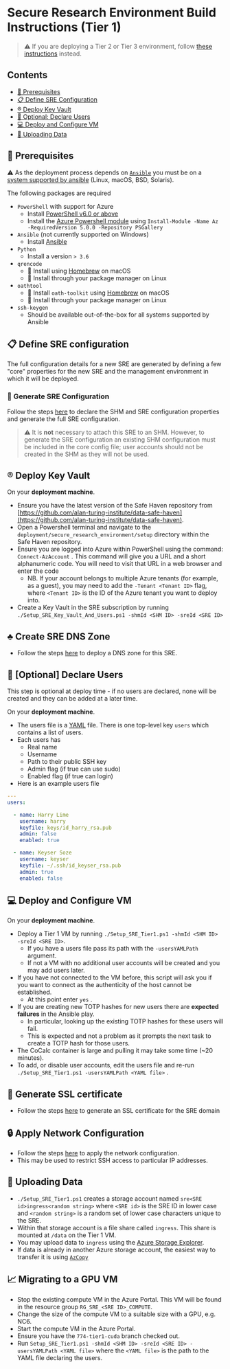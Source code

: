 # Secure Research Environment Build Instructions (Tier 1)

> :warning: If you are deploying a Tier 2 or Tier 3 environment, follow [these instructions](./how-to-deploy-sre-microsoft-rds.md) instead.

## Contents

+ [:seedling: Prerequisites](#seedling-prerequisites)
+ [:clipboard: Define SRE Configuration](#clipboard-define-sre-configuration)
+ [:registered: Deploy Key Vault](#registered-deploy-key-vault)
+ [:bicyclist: Optional: Declare Users](#bicyclist-optional-declare-users)
+ [:computer: Deploy and Configure VM](#computer-deploy-and-configure-vm)
+ [:floppy_disk: Uploading Data](#floppy_disk-uploading-data)

## :seedling: Prerequisites

:warning: As the deployment process depends on [`Ansible`](https://www.ansible.com) you must be on a [system supported by ansible](https://docs.ansible.com/ansible/latest/installation_guide/intro_installation.html) (Linux, macOS, BSD, Solaris).

The following packages are required

+ `PowerShell` with support for Azure
  + Install [PowerShell v6.0 or above](https://docs.microsoft.com/en-us/powershell/scripting/install/installing-powershell)
  + Install the [Azure Powershell module](https://docs.microsoft.com/en-us/powershell/azure/install-az-ps) using `Install-Module -Name Az -RequiredVersion 5.0.0 -Repository PSGallery`
+ `Ansible` (not currently supported on Windows)
  + Install [Ansible](https://docs.ansible.com/ansible/latest/installation_guide/intro_installation.html)
+ `Python`
  + Install a version `> 3.6`
+ `qrencode`
  + :apple: Install using [Homebrew](https://formulae.brew.sh/formula/qrencode) on macOS
  + :penguin: Install through your package manager on Linux
+ `oathtool`
  + :apple: Install `oath-toolkit` using [Homebrew](https://formulae.brew.sh/formula/oath-toolkit) on macOS
  + :penguin: Install through your package manager on Linux
+ `ssh-keygen`
  + Should be available out-of-the-box for all systems supported by Ansible

## :clipboard: Define SRE configuration

The full configuration details for a new SRE are generated by defining a few "core" properties for the new SRE and the management environment in which it will be deployed.

### :green_apple: Generate SRE Configuration

Follow the steps [here](./how-to-deploy-sre-microsoft-rds.md#clipboard-2-secure-research-environment-configuration) to declare the SHM and SRE configuration properties and generate the full SRE configuration.

> :warning: It is **not** necessary to attach this SRE to an SHM. However, to generate the SRE configuration an existing SHM configuration must be included in the core config file; user accounts should not be created in the SHM as they will not be used.

## :registered: Deploy Key Vault

On your **deployment machine**.

+ Ensure you have the latest version of the Safe Haven repository from [https://github.com/alan-turing-institute/data-safe-haven](https://github.com/alan-turing-institute/data-safe-haven).
+ Open a Powershell terminal and navigate to the `deployment/secure_research_environment/setup` directory within the Safe Haven repository.
+ Ensure you are logged into Azure within PowerShell using the command: `Connect-AzAccount` . This command will give you a URL and a short alphanumeric code. You will need to visit that URL in a web browser and enter the code
  + NB. If your account belongs to multiple Azure tenants (for example, as a guest), you may need to add the `-Tenant <Tenant ID>` flag, where `<Tenant ID>` is the ID of the Azure tenant you want to deploy into.
+ Create a Key Vault in the SRE subscription by running `./Setup_SRE_Key_Vault_And_Users.ps1 -shmId <SHM ID> -sreId <SRE ID>`

## :clubs: Create SRE DNS Zone

+ Follow the steps [here](./how-to-deploy-sre-microsoft-rds.md#create-sre-dns-zone) to deploy a DNS zone for this SRE.

## :bicyclist: [Optional] Declare Users

This step is optional at deploy time - if no users are declared, none will be created and they can be added at a later time.

On your **deployment machine**.

+ The users file is a [YAML](https://yaml.org) file. There is one top-level key `users` which contains a list of users.
+ Each users has
  + Real name
  + Username
  + Path to their public SSH key
  + Admin flag (if true can use sudo)
  + Enabled flag (if true can login)
+ Here is an example users file

``` yaml
---
users:

  - name: Harry Lime
    username: harry
    keyfile: keys/id_harry_rsa.pub
    admin: false
    enabled: true

  - name: Keyser Soze
    username: keyser
    keyfile: ~/.ssh/id_keyser_rsa.pub
    admin: true
    enabled: false
```

## :computer: Deploy and Configure VM

On your **deployment machine**.

+ Deploy a Tier 1 VM by running `./Setup_SRE_Tier1.ps1 -shmId <SHM ID> -sreId <SRE ID>`.
  + If you have a users file pass its path with the `-usersYAMLPath` argument.
  + If not a VM with no additional user accounts will be created and you may add users later.
+ If you have not connected to the VM before, this script will ask you if you want to connect as the authenticity of the host cannot be established.
  + At this point enter `yes` .
+ If you are creating new TOTP hashes for new users there are **expected failures** in the Ansible play.
  + In particular, looking up the existing TOTP hashes for these users will fail.
  + This is expected and not a problem as it prompts the next task to create a TOTP hash for those users.
+ The CoCalc container is large and pulling it may take some time (~20 minutes).
+ To add, or disable user accounts, edit the users file and re-run `./Setup_SRE_Tier1.ps1 -usersYAMLPath <YAML file>` .

## :closed_lock_with_key: Generate SSL certificate

+ Follow the steps [here](./how-to-deploy-sre-microsoft-rds.md#secure-rds-webclient) to generate an SSL certificate for the SRE domain

## :lock: Apply Network Configuration

+ Follow the steps [here](./how-to-deploy-sre-microsoft-rds.md#lock-10-configure-network-lockdown) to apply the network configuration.
+ This may be used to restrict SSH access to particular IP addresses.

## :floppy_disk: Uploading Data

+ `./Setup_SRE_Tier1.ps1` creates a storage account named `sre<SRE id>ingress<random string>` where `<SRE id>` is the SRE ID in lower case and `<random string>` is a random set of lower case characters unique to the SRE.
+ Within that storage account is a file share called `ingress`. This share is mounted at `/data` on the Tier 1 VM.
+ You may upload data to `ingress` using the [Azure Storage Explorer](https://azure.microsoft.com/en-us/features/storage-explorer/).
+ If data is already in another Azure storage account, the easiest way to transfer it is using [`AzCopy`](https://docs.microsoft.com/en-us/learn/modules/copy-blobs-from-command-line-and-code/5-move-blobs-using-azcopy)

## :chart_with_upwards_trend: Migrating to a GPU VM

+ Stop the existing compute VM in the Azure Portal. This VM will be found in the resource group `RG_SRE_<SRE ID>_COMPUTE`.
+ Change the size of the compute VM to a suitable size with a GPU, e.g. NC6.
+ Start the compute VM in the Azure Portal.
+ Ensure you have the `774-tier1-cuda` branch checked out.
+ Run `Setup_SRE_Tier1.ps1 -shmId <SHM ID> -sreId <SRE ID> -usersYAMLPath <YAML file>` where the `<YAML file>` is the path to the YAML file declaring the users.
